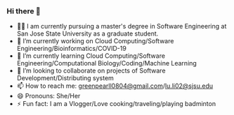 ### Hi there 👋

- 🧑‍🎓 I am currently pursuing a master's degree in Software Engineering at San Jose State University as a graduate student.
- 🔭 I’m currently working on Cloud Computing/Software Engineering/Bioinformatics/COVID-19
- 🌱 I’m currently learning Cloud Computing/Software Engineering/Computational Biology/Coding/Machine Learning
- 👯 I’m looking to collaborate on projects of Software Development/Distributing system
- 📫 How to reach me: greenpearll0804@gmail.com/lu.li02@sjsu.edu
- 😄 Pronouns: She/Her
- ⚡ Fun fact: I am a Vlogger/Love cooking/traveling/playing badminton
